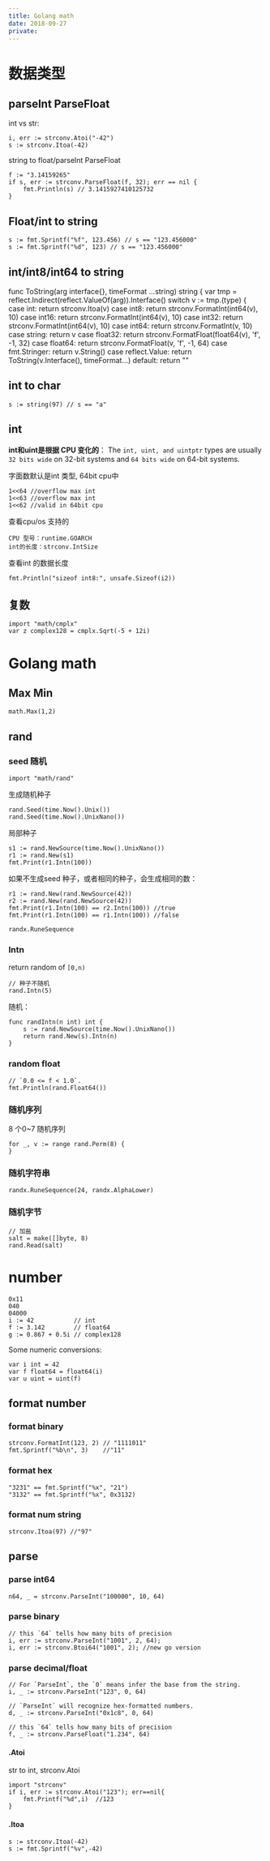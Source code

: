```yaml
---
title: Golang math
date: 2018-09-27
private:
---
```

# 数据类型
## parseInt ParseFloat
int vs str:

    i, err := strconv.Atoi("-42")
    s := strconv.Itoa(-42)

string to float/parseInt ParseFloat

    f := "3.14159265"
    if s, err := strconv.ParseFloat(f, 32); err == nil {
        fmt.Println(s) // 3.1415927410125732
    }

## Float/int to string

    s := fmt.Sprintf("%f", 123.456) // s == "123.456000"
    s := fmt.Sprintf("%d", 123) // s == "123.456000"

## int/int8/int64 to string

func ToString(arg interface{}, timeFormat ...string) string {
    var tmp = reflect.Indirect(reflect.ValueOf(arg)).Interface()
    switch v := tmp.(type) {
    case int:
        return strconv.Itoa(v)
    case int8:
        return strconv.FormatInt(int64(v), 10)
    case int16:
        return strconv.FormatInt(int64(v), 10)
    case int32:
        return strconv.FormatInt(int64(v), 10)
    case int64:
        return strconv.FormatInt(v, 10)
    case string:
        return v
    case float32:
        return strconv.FormatFloat(float64(v), 'f', -1, 32)
    case float64:
        return strconv.FormatFloat(v, 'f', -1, 64)
    case fmt.Stringer:
        return v.String()
    case reflect.Value:
        return ToString(v.Interface(), timeFormat...)
    default:
        return ""

## int to char

    s := string(97) // s == "a"


## int
**int和uint是根据 CPU 变化的**：
The `int, uint, and uintptr` types are usually `32 bits wide` on 32-bit systems and `64 bits wide` on 64-bit systems.

字面数默认是int 类型, 64bit cpu中

    1<<64 //overflow max int
    1<<63 //overflow max int
    1<<62 //valid in 64bit cpu

查看cpu/os 支持的

    CPU 型号：runtime.GOARCH
    int的长度：strconv.IntSize

查看int 的数据长度

    fmt.Println("sizeof int8:", unsafe.Sizeof(i2))

## 复数
	import "math/cmplx"
    var z complex128 = cmplx.Sqrt(-5 + 12i)

# Golang math
## Max Min
    math.Max(1,2)
## rand

### seed 随机

    import "math/rand"

生成随机种子

    rand.Seed(time.Now().Unix())
    rand.Seed(time.Now().UnixNano())

局部种子

    s1 := rand.NewSource(time.Now().UnixNano())
    r1 := rand.New(s1)
    fmt.Print(r1.Intn(100))

如果不生成seed 种子，或者相同的种子，会生成相同的数：

    r1 := rand.New(rand.NewSource(42))
    r2 := rand.New(rand.NewSource(42))
    fmt.Print(r1.Intn(100) == r2.Intn(100)) //true
    fmt.Print(r1.Intn(100) == r1.Intn(100)) //false

    randx.RuneSequence

### Intn
return random of `[0,n)`

    // 种子不随机
    rand.Intn(5)

随机：

    func randIntn(n int) int {
        s := rand.NewSource(time.Now().UnixNano())
        return rand.New(s).Intn(n)
    }

### random float
    // `0.0 <= f < 1.0`.
    fmt.Println(rand.Float64())

### 随机序列
8 个0~7 随机序列

	for _, v := range rand.Perm(8) {
	}

### 随机字符串
    randx.RuneSequence(24, randx.AlphaLower)

### 随机字节
    // 加盐
    salt = make([]byte, 8)
    rand.Read(salt)

# number

	0x11
	040
	04000
	i := 42           // int
	f := 3.142        // float64
	g := 0.867 + 0.5i // complex128

Some numeric conversions:

	var i int = 42
	var f float64 = float64(i)
	var u uint = uint(f)

## format number
### format binary
    strconv.FormatInt(123, 2) // "1111011"
    fmt.Sprintf("%b\n", 3)    //"11"

### format hex

    "3231" == fmt.Sprintf("%x", "21")
    "3132" == fmt.Sprintf("%x", 0x3132)

### format num string
    strconv.Itoa(97) //"97"

## parse
### parse int64
    n64, _ = strconv.ParseInt("100000", 10, 64)
###  parse binary

    // this `64` tells how many bits of precision
    i, err := strconv.ParseInt("1001", 2, 64);
    i, err := strconv.Btoi64("1001", 2); //new go version

### parse decimal/float

    // For `ParseInt`, the `0` means infer the base from the string.
    i, _ := strconv.ParseInt("123", 0, 64)

    // `ParseInt` will recognize hex-formatted numbers.
    d, _ := strconv.ParseInt("0x1c8", 0, 64)

    // this `64` tells how many bits of precision
    f, _ := strconv.ParseFloat("1.234", 64)

#### .Atoi
str to int, strconv.Atoi

    import "strconv"
    if i, err := strconv.Atoi("123"); err==nil{
        fmt.Printf("%d",i)  //123
    }

#### .Itoa

    s := strconv.Itoa(-42)
    s := fmt.Sprintf("%v",-42)

